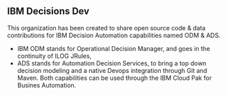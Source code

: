 ## IBM Decisions Dev

This organization has been created to share open source code & data contributions for IBM Decision Automation capabilities named ODM & ADS.
- IBM ODM stands for Operational Decision Manager, and goes in the continuity of ILOG JRules,
- ADS stands for Automation Decision Services, to bring a top down decision modeling and a native Devops integration through Git and Maven.
Both capabilities can be used through the IBM Cloud Pak for Busines Automation.
